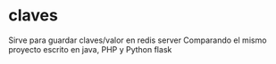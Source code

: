 # claves
Sirve para guardar claves/valor en redis server
Comparando el mismo proyecto escrito en java, PHP y Python flask
